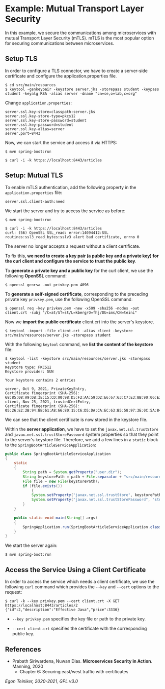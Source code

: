 # Example: Mutual Transport Layer Security 

In this example, we secure the communications among microservices with mutual Transport Layer Security (mTLS).
mTLS is the most popular option for securing communications between microservices.


## Setup TLS

In order to configure a TLS connector, we have to create a server-side certificate and configure 
the application.properties file.

```
$ cd src/main/resources
$ keytool -genkeypair -keystore server.jks -storepass student -keypass student -keyalg RSA -alias server -dname "cn=se,o=lab,c=org"
```

Change `application.properties`:
```
server.ssl.key-store=classpath:server.jks
server.ssl.key-store-type=pkcs12
server.ssl.key-store-password=student
server.ssl.key-password=student
server.ssl.key-alias=server
server.port=8443
```

Now, we can start the service and access it via HTTPS:
```
$ mvn spring-boot:run
```

```
$ curl -i -k https://localhost:8443/articles
```

## Setup: Mutual TLS

To enable mTLS authentication, add the following property in the
`application.properties` file:
```
server.ssl.client-auth:need
```

We start the server and try to access the service as before:
```
$ mvn spring-boot:run
```

```
$ curl -i -k https://localhost:8443/articles
curl: (56) OpenSSL SSL_read: error:14094412:SSL routines:ssl3_read_bytes:sslv3 alert bad certificate, errno 0
```
The server no longer accepts a request without a client certificate.

To fix this, **we need to create a key pair (a public key and a private key) for
the curl client and configure the service to trust the public key**.

To **generate a private key and a public key** for the curl client, we use the
following **OpenSSL** command:
```
$ openssl genrsa -out privkey.pem 4096
```

To **generate a self-signed certificate**, corresponding to the preceding private key `privkey.pem`, 
use the following OpenSSL command:
```
$ openssl req -key privkey.pem -new -x509 -sha256 -nodes -out client.crt -subj "/C=at/ST=st/L=kberg/O=fhj/OU=ims/CN=teini"
```

Now we **import the public certificate** client.crt into the server's keystore.
```
$ keytool -import -file client.crt -alias client -keystore src/main/resources/server.jks -storepass student
```

With the following `keytool` command, we **list the content of the keystore** file:
```
$ keytool -list -keystore src/main/resources/server.jks -storepass student
Keystore type: PKCS12
Keystore provider: SUN

Your keystore contains 2 entries

server, Oct 9, 2021, PrivateKeyEntry, 
Certificate fingerprint (SHA-256): 68:85:08:A9:DB:3E:15:CD:00:98:D5:F2:AA:59:D2:E6:67:63:C7:E3:8B:90:06:E3:F2:65:6E:5B:85:CD:14:52
client, Nov 25, 2021, trustedCertEntry, 
Certificate fingerprint (SHA-256): 05:26:E2:2B:94:BB:61:A8:66:80:15:C6:D5:DA:CA:EC:63:B5:58:97:3E:0C:5A:84:32:05:4D:98:07:5B:20:5C
```
We can see that the client certificate is now stored in the keystore file.

Within the **server application**, we have to set the `javax.net.ssl.trustStore` and `javax.net.ssl.trustStorePassword` 
system properties so that they point to the server's keystore file.
Therefore, we add a few lines in a `static` block to the `SpringBootArticleServiceApplication`:
```Java
public class SpringBootArticleServiceApplication
{
	static
	{
		String path = System.getProperty("user.dir");
		String keystorePath = path + File.separator + "src/main/resources/server.jks";
		File file = new File(keystorePath);
		if (file.exists()) 
        	{
			System.setProperty("javax.net.ssl.trustStore", keystorePath);
			System.setProperty("javax.net.ssl.trustStorePassword", "student");
		}
	}

	public static void main(String[] args)
	{
		SpringApplication.run(SpringBootArticleServiceApplication.class, args);
	}
}
```

We start the server again:
```
$ mvn spring-boot:run
```

## Access the Service Using a Client Certificate

In order to access the service which needs a client certificate, we use the following `curl` command
which provides the `--key` and `--cert` options to the request:
```
$ curl -k --key privkey.pem --cert client.crt -X GET https://localhost:8443/articles/2
{"id":2,"description":"Effective Java","price":3336}
```

* `--key privkey.pem`  specifies the key file or path to the private key.

* `--cert client.crt` specifies the certificate with the corresponding public key.



## References

* Prabath Siriwardena, Nuwan Dias. **Microservices Security in Action**. Manning, 2020
  * Chapter 6: Securing east/west traffic with certificates
  
*Egon Teiniker, 2020-2021, GPL v3.0*
